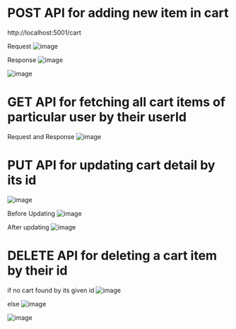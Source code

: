# POST API for adding new item in cart

http://localhost:5001/cart

Request
![image](https://user-images.githubusercontent.com/97835784/209697586-d055fa6f-bd8a-4cb7-9e84-a608f18d73ee.png)

Response
![image](https://user-images.githubusercontent.com/97835784/209697670-c9ec6487-b8a9-4733-8542-bb684e1f6ca0.png)

![image](https://user-images.githubusercontent.com/97835784/209697732-eb221eb1-ff5a-47d1-8651-23937e48e6e6.png)

# GET API for fetching all cart items of particular user by their userId
Request and Response
![image](https://user-images.githubusercontent.com/97835784/209697972-9977a90b-dc26-4fcc-8ba6-66594ec9a175.png)

# PUT API for updating cart detail by its id
![image](https://user-images.githubusercontent.com/97835784/209698888-09d6261f-417c-4c4b-8545-367f5db1dc07.png)

Before Updating 
![image](https://user-images.githubusercontent.com/97835784/209698413-8bd2942b-8c5e-48a0-86cf-34263cad1e7b.png)

After updating 
![image](https://user-images.githubusercontent.com/97835784/209698577-9f4e64bd-40f6-41ae-9b7f-ac7b92efafbd.png)


# DELETE API for deleting a cart item by their id

if no cart found by its given id
![image](https://user-images.githubusercontent.com/97835784/209699032-ae38cdcf-59b2-4cd1-81fb-a744c880491d.png)

else
![image](https://user-images.githubusercontent.com/97835784/209699141-01757db7-1fbc-45ff-a541-954d91b3be6f.png)

![image](https://user-images.githubusercontent.com/97835784/209699193-80f4c58c-b4a5-42d7-896e-19edec348af1.png)
